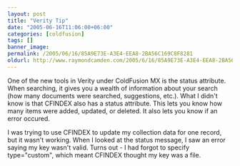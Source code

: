 ```yaml
---
layout: post
title: "Verity Tip"
date: "2005-06-16T11:06:00+06:00"
categories: [coldfusion]
tags: []
banner_image: 
permalink: /2005/06/16/85A9E73E-A3E4-EEA8-2BA56C169C8F8281
oldurl: http://www.raymondcamden.com/2005/6/16/85A9E73E-A3E4-EEA8-2BA56C169C8F8281
---
```


One of the new tools in Verity under ColdFusion MX is the status attribute. When searching, it gives you a wealth of information about your search (how many documents were searched, suggestions, etc.). What I didn't know is that CFINDEX also has a status attribute. This lets you know how many items were added, updated, or deleted. It also lets you know if an error occured. 

I was trying to use CFINDEX to update my collection data for one record, but it wasn't working. When I looked at the status message, I saw an error saying my key wasn't valid. Turns out - I had forgot to specify type="custom", which meant CFINDEX thought my key was a file.